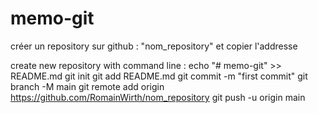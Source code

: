 # memo-git

créer un repository sur github : "nom_repository" et copier l'addresse

create new repository with command line :
echo "# memo-git" >> README.md
git init
git add README.md
git commit -m "first commit"
git branch -M main
git remote add origin https://github.com/RomainWirth/nom_repository
git push -u origin main